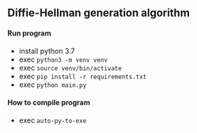 ## Diffie-Hellman generation algorithm

#### Run program

- install python 3.7
- exec `python3 -m venv venv`
- exec `source venv/bin/activate`
- exec `pip install -r requirements.txt`
- exec `python main.py`

#### How to compile program

- exec `auto-py-to-exe`
